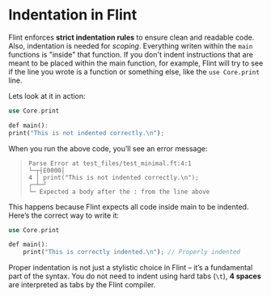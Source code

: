 # Indentation in Flint

Flint enforces **strict indentation rules** to ensure clean and readable code. Also, indentation is needed for _scoping_. Everything writen within the `main` functions is "inside" that function. If you don't indent instructions that are meant to be placed within the main function, for example, Flint will try to see if the line you wrote is a function or something else, like the `use Core.print` line.

Lets look at it in action:

```rs
use Core.print

def main():
print("This is not indented correctly.\n");
```

When you run the above code, you’ll see an error message:

> ```
> Parse Error at test_files/test_minimal.ft:4:1
> └─┬┤E0000│
> 4 │ print("This is not indented correctly.\n");
> ┌─┴─┘
> └─ Expected a body after the : from the line above
> ```

This happens because Flint expects all code inside main to be indented. Here’s the correct way to write it:

```rs
use Core.print

def main():
	print("This is correctly indented.\n"); // Properly indented
```

Proper indentation is not just a stylistic choice in Flint – it’s a fundamental part of the syntax. You do not need to indent using hard tabs (`\t`), **4 spaces** are interpreted as tabs by the Flint compiler.
